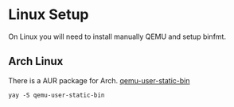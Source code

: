 # Linux Setup

On Linux you will need to install manually QEMU and setup binfmt.

## Arch Linux

There is a AUR package for Arch. [qemu-user-static-bin](https://aur.archlinux.org/packages/qemu-user-static-bin)

```shell
yay -S qemu-user-static-bin
```
